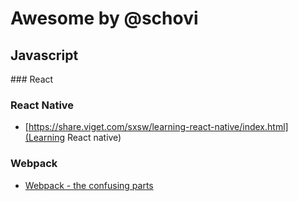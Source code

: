 # Awesome by @schovi

## Javascript


### React


### React Native

- [https://share.viget.com/sxsw/learning-react-native/index.html](Learning React native)

### Webpack

- [Webpack - the confusing parts](https://medium.com/@rajaraodv/webpack-the-confusing-parts-58712f8fcad9)
